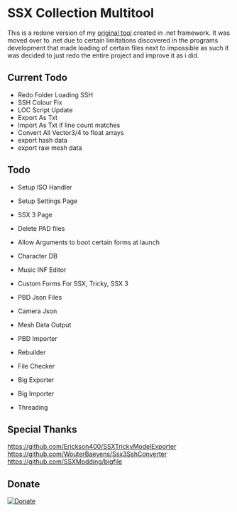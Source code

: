 # SSX Collection Multitool
 
This is a redone version of my [original tool](https://github.com/GlitcherOG/SSX-PS2-Collection-Modder) created in .net framework. It was moved over to .net due to certain limitations discovered in the programs development that made loading of certain files next to impossible as such it was decided to just redo the entire project and improve it as i did.

## Current Todo
- Redo Folder Loading SSH
- SSH Colour Fix
- LOC Script Update
- Export As Txt
- Import As Txt if line count matches
- Convert All Vector3/4 to float arrays
- export hash data
- export raw mesh data

## Todo
- Setup ISO Handler
- Setup Settings Page
- SSX 3 Page
- Delete PAD files
- Allow Arguments to boot certain forms at launch
- Character DB
- Music INF Editor
- Custom Forms For SSX, Tricky, SSX 3

- PBD Json Files
 - Camera Json
 - Mesh Data Output
 

- PBD Importer
- Rebuilder
- File Checker
- Big Exporter
- Big Importer
- Threading


 ## Special Thanks
https://github.com/Erickson400/SSXTrickyModelExporter <br>
https://github.com/WouterBaeyens/Ssx3SshConverter <br>
https://github.com/SSXModding/bigfile <br>

## Donate
[![Donate](https://www.paypalobjects.com/en_AU/i/btn/btn_donateCC_LG.gif)](https://www.paypal.com/donate/?business=VT6TG8KKZM98E&no_recurring=0&currency_code=AUD)